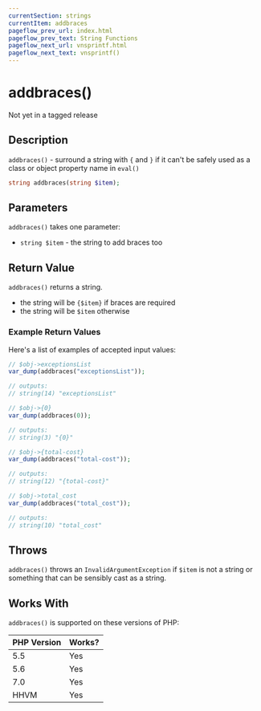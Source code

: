 ```yaml
---
currentSection: strings
currentItem: addbraces
pageflow_prev_url: index.html
pageflow_prev_text: String Functions
pageflow_next_url: vnsprintf.html
pageflow_next_text: vnsprintf()
---
```


# addbraces()

<div class="callout warning">
Not yet in a tagged release
</div>

## Description

`addbraces()` - surround a string with `{` and `}` if it can't be safely used as a class or object property name in `eval()`

```php
string addbraces(string $item);
```

## Parameters

`addbraces()` takes one parameter:

* `string $item` - the string to add braces too

## Return Value

`addbraces()` returns a string.

* the string will be `{$item}` if braces are required
* the string will be `$item` otherwise

### Example Return Values

Here's a list of examples of accepted input values:

```php
// $obj->exceptionsList
var_dump(addbraces("exceptionsList"));

// outputs:
// string(14) "exceptionsList"
```

```php
// $obj->{0}
var_dump(addbraces(0));

// outputs:
// string(3) "{0}"
```

```php
// $obj->{total-cost}
var_dump(addbraces("total-cost"));

// outputs:
// string(12) "{total-cost}"
```

```php
// $obj->total_cost
var_dump(addbraces("total_cost"));

// outputs:
// string(10) "total_cost"
```

## Throws

`addbraces()` throws an `InvalidArgumentException` if `$item` is not a string or something that can be sensibly cast as a string.

## Works With

`addbraces()` is supported on these versions of PHP:

PHP Version | Works?
------------|-------
5.5 | Yes
5.6 | Yes
7.0 | Yes
HHVM | Yes
